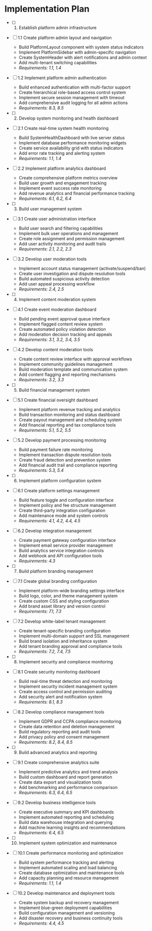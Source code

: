 # Implementation Plan

- [ ] 1. Establish platform admin infrastructure
- [ ] 1.1 Create platform admin layout and navigation
  - Build PlatformLayout component with system status indicators
  - Implement PlatformSidebar with admin-specific navigation
  - Create SystemHeader with alert notifications and admin context
  - Add multi-tenant switching capabilities
  - _Requirements: 1.1, 1.4_

- [ ] 1.2 Implement platform admin authentication
  - Build enhanced authentication with multi-factor support
  - Create hierarchical role-based access control system
  - Implement secure session management with timeout
  - Add comprehensive audit logging for all admin actions
  - _Requirements: 8.3, 8.5_

- [ ] 2. Develop system monitoring and health dashboard
- [ ] 2.1 Create real-time system health monitoring
  - Build SystemHealthDashboard with live server status
  - Implement database performance monitoring widgets
  - Create service availability grid with status indicators
  - Add error rate tracking and alerting system
  - _Requirements: 1.1, 1.4_

- [ ] 2.2 Implement platform analytics dashboard
  - Create comprehensive platform metrics overview
  - Build user growth and engagement tracking
  - Implement event success rate monitoring
  - Add revenue analytics and financial performance tracking
  - _Requirements: 6.1, 6.2, 6.4_

- [ ] 3. Build user management system
- [ ] 3.1 Create user administration interface
  - Build user search and filtering capabilities
  - Implement bulk user operations and management
  - Create role assignment and permission management
  - Add user activity monitoring and audit trails
  - _Requirements: 2.1, 2.2, 2.3_

- [ ] 3.2 Develop user moderation tools
  - Implement account status management (activate/suspend/ban)
  - Create user investigation and dispute resolution tools
  - Build automated suspicious activity detection
  - Add user appeal processing workflow
  - _Requirements: 2.4, 2.5_

- [ ] 4. Implement content moderation system
- [ ] 4.1 Create event moderation dashboard
  - Build pending event approval queue interface
  - Implement flagged content review system
  - Create automated policy violation detection
  - Add moderation decision tracking and appeals
  - _Requirements: 3.1, 3.2, 3.4, 3.5_

- [ ] 4.2 Develop content moderation tools
  - Create content review interface with approval workflows
  - Implement community guidelines management
  - Build moderation template and communication system
  - Add content flagging and reporting mechanisms
  - _Requirements: 3.2, 3.3_

- [ ] 5. Build financial management system
- [ ] 5.1 Create financial oversight dashboard
  - Implement platform revenue tracking and analytics
  - Build transaction monitoring and status dashboard
  - Create payout management and scheduling system
  - Add financial reporting and tax compliance tools
  - _Requirements: 5.1, 5.2, 5.5_

- [ ] 5.2 Develop payment processing monitoring
  - Build payment failure rate monitoring
  - Implement transaction dispute resolution tools
  - Create fraud detection and prevention system
  - Add financial audit trail and compliance reporting
  - _Requirements: 5.3, 5.4_

- [ ] 6. Implement platform configuration system
- [ ] 6.1 Create platform settings management
  - Build feature toggle and configuration interface
  - Implement policy and fee structure management
  - Create third-party integration configuration
  - Add maintenance mode and system controls
  - _Requirements: 4.1, 4.2, 4.4, 4.5_

- [ ] 6.2 Develop integration management
  - Create payment gateway configuration interface
  - Implement email service provider management
  - Build analytics service integration controls
  - Add webhook and API configuration tools
  - _Requirements: 4.3_

- [ ] 7. Build platform branding management
- [ ] 7.1 Create global branding configuration
  - Implement platform-wide branding settings interface
  - Build logo, color, and theme management system
  - Create custom CSS and styling configuration
  - Add brand asset library and version control
  - _Requirements: 7.1, 7.3_

- [ ] 7.2 Develop white-label tenant management
  - Create tenant-specific branding configuration
  - Implement multi-domain support and SSL management
  - Build brand isolation and inheritance system
  - Add tenant branding approval and compliance tools
  - _Requirements: 7.2, 7.4, 7.5_

- [ ] 8. Implement security and compliance monitoring
- [ ] 8.1 Create security monitoring dashboard
  - Build real-time threat detection and monitoring
  - Implement security incident management system
  - Create access control and permission auditing
  - Add security alert and notification system
  - _Requirements: 8.1, 8.3_

- [ ] 8.2 Develop compliance management tools
  - Implement GDPR and CCPA compliance monitoring
  - Create data retention and deletion management
  - Build regulatory reporting and audit tools
  - Add privacy policy and consent management
  - _Requirements: 8.2, 8.4, 8.5_

- [ ] 9. Build advanced analytics and reporting
- [ ] 9.1 Create comprehensive analytics suite
  - Implement predictive analytics and trend analysis
  - Build custom dashboard and report generation
  - Create data export and visualization tools
  - Add benchmarking and performance comparison
  - _Requirements: 6.3, 6.4, 6.5_

- [ ] 9.2 Develop business intelligence tools
  - Create executive summary and KPI dashboards
  - Implement automated reporting and scheduling
  - Build data warehouse integration and querying
  - Add machine learning insights and recommendations
  - _Requirements: 6.4, 6.5_

- [ ] 10. Implement system optimization and maintenance
- [ ] 10.1 Create performance monitoring and optimization
  - Build system performance tracking and alerting
  - Implement automated scaling and load balancing
  - Create database optimization and maintenance tools
  - Add capacity planning and resource management
  - _Requirements: 1.1, 1.4_

- [ ] 10.2 Develop maintenance and deployment tools
  - Create system backup and recovery management
  - Implement blue-green deployment capabilities
  - Build configuration management and versioning
  - Add disaster recovery and business continuity tools
  - _Requirements: 4.4, 4.5_